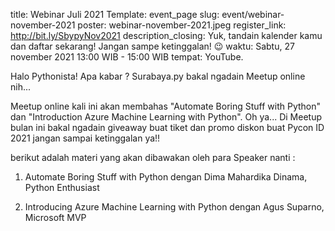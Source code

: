 title: Webinar Juli 2021
Template: event_page
slug: event/webinar-november-2021
poster: webinar-november-2021.jpeg
register_link: http://bit.ly/SbypyNov2021
description_closing: Yuk, tandain kalender kamu dan daftar sekarang! Jangan sampe ketinggalan! 😉 
waktu: Sabtu, 27 november 2021 13:00 WIB - 15:00 WIB
tempat: YouTube.

Halo Pythonista! Apa kabar ? Surabaya.py bakal ngadain Meetup online nih... 

Meetup online kali ini akan membahas "Automate Boring Stuff with Python" dan "Introduction Azure Machine Learning with Python".
Oh ya... Di Meetup bulan ini bakal ngadain giveaway buat tiket dan promo diskon buat Pycon ID 2021 jangan sampai ketinggalan ya!!

berikut adalah materi yang akan dibawakan oleh para Speaker nanti :


1) Automate Boring Stuff with Python dengan Dima Mahardika Dinama, Python Enthusiast 


2) Introducing Azure Machine Learning with Python dengan Agus Suparno, Microsoft MVP 